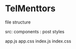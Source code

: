 # TelMenttors


file structure

src:
  components : 
    post
    styles
    
 app.js
 app.css
 index.js
 index.css

